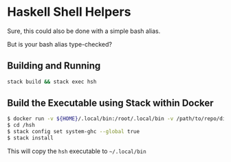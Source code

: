 # Haskell Shell Helpers

Sure, this could also be done with a simple bash alias.

But is your bash alias type-checked?

## Building and Running

```bash
stack build && stack exec hsh
```

## Build the Executable using Stack within Docker

```bash
$ docker run -v ${HOME}/.local/bin:/root/.local/bin -v /path/to/repo/dir/hsh:/hsh  -it --rm haskell:7.10.3 /bin/bash
$ cd /hsh
$ stack config set system-ghc --global true
$ stack install
```

This will copy the `hsh` executable to `~/.local/bin`
